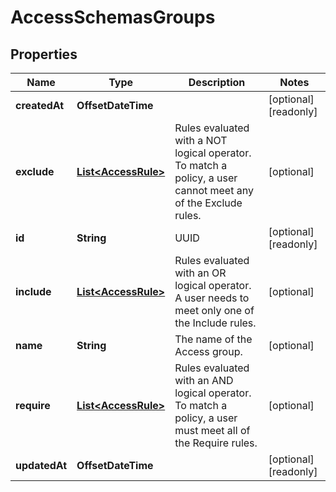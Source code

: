 

# AccessSchemasGroups


## Properties

| Name | Type | Description | Notes |
|------------ | ------------- | ------------- | -------------|
|**createdAt** | **OffsetDateTime** |  |  [optional] [readonly] |
|**exclude** | [**List&lt;AccessRule&gt;**](AccessRule.md) | Rules evaluated with a NOT logical operator. To match a policy, a user cannot meet any of the Exclude rules. |  [optional] |
|**id** | **String** | UUID |  [optional] [readonly] |
|**include** | [**List&lt;AccessRule&gt;**](AccessRule.md) | Rules evaluated with an OR logical operator. A user needs to meet only one of the Include rules. |  [optional] |
|**name** | **String** | The name of the Access group. |  [optional] |
|**require** | [**List&lt;AccessRule&gt;**](AccessRule.md) | Rules evaluated with an AND logical operator. To match a policy, a user must meet all of the Require rules. |  [optional] |
|**updatedAt** | **OffsetDateTime** |  |  [optional] [readonly] |



